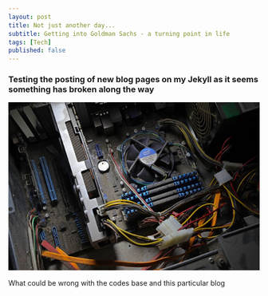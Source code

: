 ```yaml
---
layout: post
title: Not just another day...
subtitle: Getting into Goldman Sachs - a turning point in life
tags: [Tech]
published: false
---
```



### Testing the posting of new blog pages on my Jekyll as it seems something has broken along the way

![desktop support](../img/desktop-support.jpg "Helpdesk Support at Work")

What could be wrong with the codes base and this particular blog
